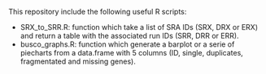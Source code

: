 This repository include the following useful R scripts: 
- SRX_to_SRR.R: function which take a list of SRA IDs (SRX, DRX or ERX) and return a table with the associated run IDs (SRR, DRR or ERR). 
- busco_graphs.R: function which generate a barplot or a serie of piecharts from a data.frame with 5 columns (ID, single, duplicates, fragmentated and missing genes). 
